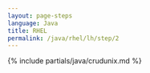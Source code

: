 ```yaml
---
layout: page-steps
language: Java
title: RHEL
permalink: /java/rhel/lh/step/2
---
```


{% include partials/java/crudunix.md %}
